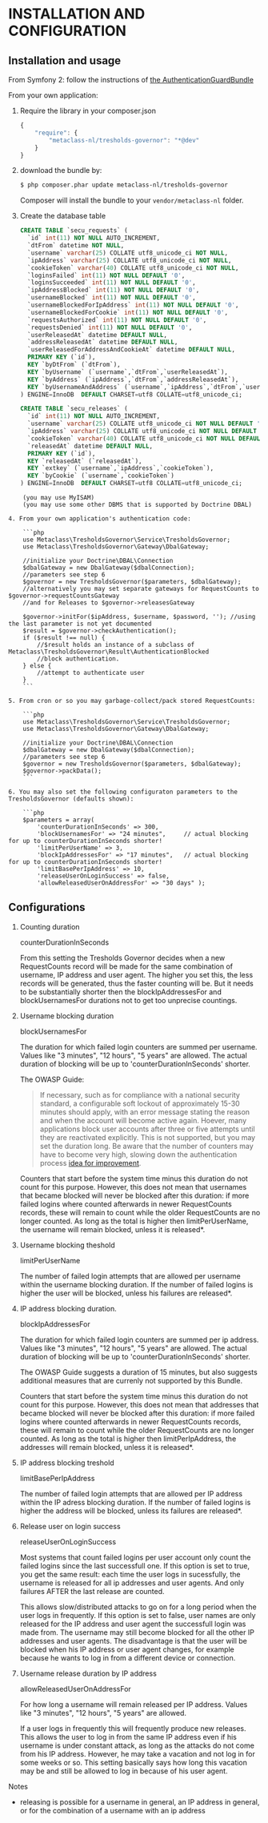 INSTALLATION AND CONFIGURATION
==============================

Installation and usage
----------------------

From Symfony 2: follow the instructions of [the AuthenticationGuardBundle](https://github.com/metaclass-nl/MetaclassAuthenticationGuardBundle)

From your own application:

1. Require the library in your composer.json
	```js
	{
	    "require": {
	        "metaclass-nl/tresholds-governor": "*@dev"
	    }
	}
	```
2. download the bundle by:

	``` bash
	$ php composer.phar update metaclass-nl/tresholds-governor
	```

	Composer will install the bundle to your `vendor/metaclass-nl` folder.

3. Create the database table

	```sql
    CREATE TABLE `secu_requests` (
      `id` int(11) NOT NULL AUTO_INCREMENT,
      `dtFrom` datetime NOT NULL,
      `username` varchar(25) COLLATE utf8_unicode_ci NOT NULL,
      `ipAddress` varchar(25) COLLATE utf8_unicode_ci NOT NULL,
      `cookieToken` varchar(40) COLLATE utf8_unicode_ci NOT NULL,
      `loginsFailed` int(11) NOT NULL DEFAULT '0',
      `loginsSucceeded` int(11) NOT NULL DEFAULT '0',
      `ipAddressBlocked` int(11) NOT NULL DEFAULT '0',
      `usernameBlocked` int(11) NOT NULL DEFAULT '0',
      `usernameBlockedForIpAddress` int(11) NOT NULL DEFAULT '0',
      `usernameBlockedForCookie` int(11) NOT NULL DEFAULT '0',
      `requestsAuthorized` int(11) NOT NULL DEFAULT '0',
      `requestsDenied` int(11) NOT NULL DEFAULT '0',
      `userReleasedAt` datetime DEFAULT NULL,
      `addressReleasedAt` datetime DEFAULT NULL,
      `userReleasedForAddressAndCookieAt` datetime DEFAULT NULL,
      PRIMARY KEY (`id`),
      KEY `byDtFrom` (`dtFrom`),
      KEY `byUsername` (`username`,`dtFrom`,`userReleasedAt`),
      KEY `byAddress` (`ipAddress`,`dtFrom`,`addressReleasedAt`),
      KEY `byUsernameAndAddress` (`username`,`ipAddress`,`dtFrom`,`userReleasedForAddressAndCookieAt`)
    ) ENGINE=InnoDB  DEFAULT CHARSET=utf8 COLLATE=utf8_unicode_ci;

    CREATE TABLE `secu_releases` (
      `id` int(11) NOT NULL AUTO_INCREMENT,
      `username` varchar(25) COLLATE utf8_unicode_ci NOT NULL DEFAULT '',
      `ipAddress` varchar(25) COLLATE utf8_unicode_ci NOT NULL DEFAULT '',
      `cookieToken` varchar(40) COLLATE utf8_unicode_ci NOT NULL DEFAULT '',
      `releasedAt` datetime DEFAULT NULL,
      PRIMARY KEY (`id`),
      KEY `releasedAt` (`releasedAt`),
      KEY `extkey` (`username`,`ipAddress`,`cookieToken`),
      KEY `byCookie` (`username`,`cookieToken`)
    ) ENGINE=InnoDB  DEFAULT CHARSET=utf8 COLLATE=utf8_unicode_ci;
```
	(you may use MyISAM)
	(you may use some other DBMS that is supported by Doctrine DBAL)

4. From your own application's authentication code:

	```php
    use Metaclass\TresholdsGovernor\Service\TresholdsGovernor;
    use Metaclass\TresholdsGovernor\Gateway\DbalGateway;

    //initialize your Doctrine\DBAL\Connection
    $dbalGateway = new DbalGateway($dbalConnection);
    //parameters see step 6
    $governor = new TresholdsGovernor($parameters, $dbalGateway);
    //alternatively you may set separate gateways for RequestCounts to $governor->requestCountsGateway
    //and for Releases to $governor->releasesGateway

    $governor->initFor($ipAddress, $username, $password, ''); //using the last parameter is not yet documented
    $result = $governor->checkAuthentication();
    if ($result !== null) {
        //$result holds an instance of a subclass of Metaclass\TresholdsGovernor\Result\AuthenticationBlocked
        //block authentication.
    } else {
        //attempt to authenticate user
    }
	```

5. From cron or so you may garbage-collect/pack stored RequestCounts:

    ```php
    use Metaclass\TresholdsGovernor\Service\TresholdsGovernor;
    use Metaclass\TresholdsGovernor\Gateway\DbalGateway;

    //initialize your Doctrine\DBAL\Connection
    $dbalGateway = new DbalGateway($dbalConnection);
    //parameters see step 6
    $governor = new TresholdsGovernor($parameters, $dbalGateway);
    $governor->packData();
    ```

6. You may also set the following configuraton parameters to the TresholdsGovernor (defaults shown):

	```php
    $parameters = array(
        'counterDurationInSeconds' => 300,
        'blockUsernamesFor' => "24 minutes",     // actual blocking for up to counterDurationInSeconds shorter!
        'limitPerUserName' => 3,
        'blockIpAddressesFor' => "17 minutes",   // actual blocking for up to counterDurationInSeconds shorter!
        'limitBasePerIpAddress' => 10,
        'releaseUserOnLoginSuccess' => false,
        'allowReleasedUserOnAddressFor' => "30 days" );
```
  
Configurations
--------------

1. Counting duration

	counterDurationInSeconds

	From this setting the Tresholds Governor decides when a new RequestCounts record will be made for the same combination of 
	username, IP address and user agent. The higher you set this, the less records will be generated, thus the faster counting will be. 
	But it needs to be substantially shorter then the blockIpAddressesFor and blockUsernamesFor durations not to get too unprecise countings.
	
2. Username blocking duration
 
	blockUsernamesFor
	
	The duration for which failed login counters are summed per username. Values like "3 minutes", "12 hours", "5 years" are allowed.
	The actual duration of blocking will be up to 'counterDurationInSeconds' shorter.
	
	The OWASP Guide: 
	> If necessary, such as for compliance with a national security standard, a configurable soft lockout of approximately 15-30 minutes should apply, with an error message stating the reason and when the account will become active again.
	Hoever, many applications block user accounts after three or five attempts until they are reactivated explicitly. 
	This is not supported, but you may set the duration long. Be aware that the number of counters may have to become
	very high, slowing down the authentication process [idea for improvement](https://github.com/metaclass-nl/MetaclassAuthenticationGuardBundle/wiki). 

	Counters that start before the system time minus this duration do not count for this purpose.
	However, this does not mean that usernames that became blocked will never be blocked after this duration: if more 
	failed logins where counted afterwards in newer RequestCounts records, these will remain to count while the older
	RequestCounts are no longer counted. As long as the total is higher then limitPerUserName, the username will
	remain blocked, unless it is released*.
	

3. Username blocking theshold

	limitPerUserName
	
	The number of failed login attempts that are allowed per username within the username blocking duration. 
	If the number of failed logins is higher the user will be blocked, unless his failures are released*.
	
4. IP address blocking duration.

	blockIpAddressesFor 
	
	The duration for which failed login counters are summed per ip address. Values like "3 minutes", "12 hours", "5 years" are allowed.
	The actual duration of blocking will be up to 'counterDurationInSeconds' shorter.
	
	The OWASP Guide suggests a duration of 15 minutes, but also suggests additional measures that are currenly not supported
	by this Bundle. 
	
	Counters that start before the system time minus this duration do not count for this purpose.
	However, this does not mean that addresses that became blocked will never be blocked after this duration: if more 
	failed logins where counted afterwards in newer RequestCounts records, these will remain to count while the older
	RequestCounts are no longer counted. As long as the total is higher then limitPerIpAddress, the addresses will
	remain blocked, unless it is released*.
	
5. IP address blocking treshold
	
	limitBasePerIpAddress
	
	The number of failed login attempts that are allowed per IP address within the IP adress blocking duration. 
	If the number of failed logins is higher the address will be blocked, unless its failures are released*.
	
6. Release user on login success

	releaseUserOnLoginSuccess
	
	Most systems that count failed logins per user account only count the failed logins since the last successfull one.
	If this option is set to true, you get the same result: each time the user logs in sucessfully, the
	username is released for all ip addresses and user agents. And only failures AFTER the last release are counted. 

	This allows slow/distributed attacks to go on for a long period when the user logs in frequently.
	If this option is set to false, user names are only released for the IP address and user agent the
	successfull login was made from. The username may still become blocked for all the other IP addresses 
	and user agents. The disadvantage is that the user will be blocked when his IP address or user agent changes,
	for example because he wants to log in from a different device or connection.

7. Username release duration by IP address

	allowReleasedUserOnAddressFor
	
	For how long a username will remain released per IP address. Values like "3 minutes", "12 hours", "5 years" are allowed.

	If a user logs in frequently this will frequently produce new releases. This allows the user to
	log in from the same IP address even if his username is under constant attack, as long as the attacks 
	do not come from his IP address. However, he may take a vacation and not log in for some weeks or so. 
	This setting basically says how long this vacation may be and still be allowed to
	log in because of his user agent.
	

Notes

- releasing is possible for a username in general, an IP address in general, or for the combination of a username with an ip address


